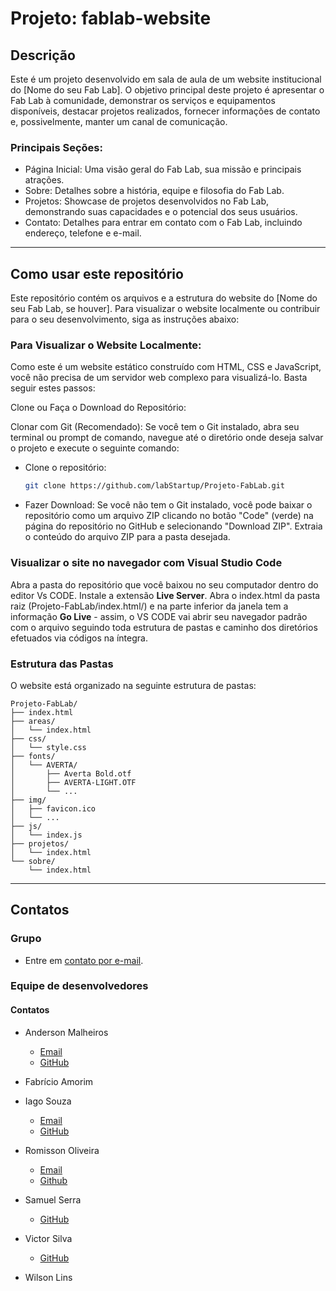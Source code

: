 # Projeto: fablab-website

## Descrição
Este é um projeto desenvolvido em sala de aula de um website institucional do [Nome do seu Fab Lab]. O objetivo principal deste projeto é apresentar o Fab Lab à comunidade, demonstrar os serviços e equipamentos disponíveis, destacar projetos realizados, fornecer informações de contato e, possivelmente, manter um canal de comunicação.

### Principais Seções:

- Página Inicial: Uma visão geral do Fab Lab, sua missão e principais atrações.
- Sobre: Detalhes sobre a história, equipe e filosofia do Fab Lab.
- Projetos: Showcase de projetos desenvolvidos no Fab Lab, demonstrando suas capacidades e o potencial dos seus usuários.
- Contato: Detalhes para entrar em contato com o Fab Lab, incluindo endereço, telefone e e-mail.
---
## Como usar este repositório
Este repositório contém os arquivos e a estrutura do website do [Nome do seu Fab Lab, se houver]. Para visualizar o website localmente ou contribuir para o seu desenvolvimento, siga as instruções abaixo:

### Para Visualizar o Website Localmente:
Como este é um website estático construído com HTML, CSS e JavaScript, você não precisa de um servidor web complexo para visualizá-lo. Basta seguir estes passos:

Clone ou Faça o Download do Repositório:

Clonar com Git (Recomendado): Se você tem o Git instalado, abra seu terminal ou prompt de comando, navegue até o diretório onde deseja salvar o projeto e execute o seguinte comando:

- Clone o repositório:
   ```bash
   git clone https://github.com/labStartup/Projeto-FabLab.git

- Fazer Download: Se você não tem o Git instalado, você pode baixar o repositório como um arquivo ZIP clicando no botão "Code" (verde) na página do repositório no GitHub e selecionando "Download ZIP". Extraia o conteúdo do arquivo ZIP para a pasta desejada.

### Visualizar o site no navegador com Visual Studio Code
Abra a pasta do repositório que você baixou no seu computador dentro do editor Vs CODE. Instale a extensão **Live Server**. Abra o index.html da pasta raiz (Projeto-FabLab/index.html/) e na parte inferior da janela tem a informação **Go Live** - assim, o VS CODE vai abrir seu navegador padrão com o arquivo seguindo toda estrutura de pastas e caminho dos diretórios efetuados via códigos na íntegra.

### Estrutura das Pastas
O website está organizado na seguinte estrutura de pastas:
```fablab-website/
Projeto-FabLab/
├── index.html
├── areas/
│   └── index.html
├── css/
│   └── style.css
├── fonts/
│   └── AVERTA/
│       ├── Averta Bold.otf
│       ├── AVERTA-LIGHT.OTF
│       └── ...
├── img/
│   ├── favicon.ico
│   └── ...
├── js/
│   └── index.js
├── projetos/
│   └── index.html
└── sobre/
    └── index.html
```
---
## Contatos
### Grupo
- Entre em [contato por e-mail](mailto:startup_lab@outlook.com).

### Equipe de desenvolvedores
#### Contatos
* Anderson Malheiros
  - [Email](mailto:malheiros.77@outlook.com)
  - [GitHub](https://github.com/AMalheiros77)
    
* Fabrício Amorim

* Iago Souza
  - [Email](mailto:iagosouza56@hotmail.com)
  - [GitHub](https://github.com/Iago56)
  
* Romisson Oliveira
  - [Email](mailto:oliveiraromisson@hotmail.com)
  - [Github](https://github.com/romisson-oliveira)
    
* Samuel Serra
  - [GitHub](https://github.com/Samu-gif)
  
* Victor Silva
  - [GitHub](https://github.com/Victu)
* Wilson Lins

  

